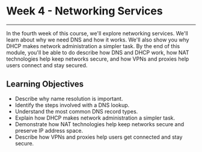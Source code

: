# Week 4 - Networking Services
------------------------------
In the fourth week of this course, we'll explore networking services. We'll learn about why we need DNS and how it works. We'll also show you why DHCP makes network administration a simpler task. By the end of this module, you'll be able to do describe how DNS and DHCP work, how NAT technologies help keep networks secure, and how VPNs and proxies help users connect and stay secured.

Learning Objectives
-------------------
* Describe why name resolution is important.
* Identify the steps involved with a DNS lookup.
* Understand the most common DNS record types.
* Explain how DHCP makes network administration a simpler task.
* Demonstrate how NAT technologies help keep networks secure and preserve IP address space.
* Describe how VPNs and proxies help users get connected and stay secure.
